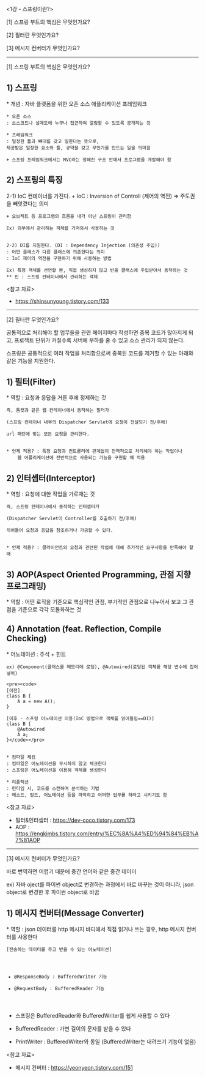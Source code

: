 <1강 - 스프링이란?>
 
 [1] 스프링 부트의 핵심은 무엇인가요?
 
 [2] 필터란 무엇인가요?

 [3] 메시지 컨버터가 무엇인가요?

---------------------------------------------------------------------------

[1] 스프링 부트의 핵심은 무엇인가요?

<h2>1) 스프링 </h2>
    * 개념 : 자바 플랫폼을 위한 오픈 소스 애플리케이션 프레임워크

    * 오픈 소스
    : 소스코드나 설계도에 누구나 접근하여 열람할 수 있도록 공개하는 것

    * 프레임워크
    : 일정한 틀과 뼈대를 갖고 일한다는 뜻으로,
    제공받은 일정한 요소와 틀, 규약을 갖고 무언가를 만드는 일을 의미함
    
    + 스프링 프레임워크에서는 MVC라는 정해진 구조 안에서 프로그램을 개발해야 함


<h2>2) 스프링의 특징 </h2>
    2-1) IoC 컨테이너를 가진다.
    + IoC : Inversion of Controll (제어의 역전) ⇒ 주도권을 빼앗겼다는 의미

    + 오브젝트 등 프로그램의 흐름을 내가 아닌 스프링이 관리함
    
    Ex) 외부에서 관리하는 객체를 가져와서 사용하는 것


    2-2) DI를 지원한다. (DI : Dependency Injection (의존성 주입))
    : 어떤 클래스가 다른 클래스에 의존한다는 의미
    : IoC 제어의 역전을 구현하기 위해 사용하는 방법
    
    Ex) 특정 객체를 선언할 뿐, 직접 생성하지 않고 빈을 클래스에 주입받아서 동작하는 것
    ** 빈 : 스프링 컨테이너에서 관리하는 객체


<참고 자료>
- https://shinsunyoung.tistory.com/133

---------------------------------------------------------------------------

[2] 필터란 무엇인가요?

공통적으로 처리해야 할 업무들을 관련 페이지마다 작성하면 중복 코드가 많아지게 되고,
프로젝트 단위가 커질수록 서버에 부하를 줄 수 있고 소스 관리가 되지 않는다.

스프링은 공통적으로 여러 작업을 처리함으로써 중복된 코드를 제거할 수 있는
아래와 같은 기능을 지원한다.


<h2>1) 필터(Filter)</h2>
    * 역할 : 요청과 응답을 거른 후에 정제하는 것

    즉, 톰캣과 같은 웹 컨테이너에서 동작하는 필터가

    (스프링 컨테이너 내부의 Dispatcher Servlet에 요청이 전달되기 전/후에)

    url 패턴에 맞는 모든 요청을 관리한다.


    * 언제 적용? : 특정 요청과 컨트롤러에 관계없이 전역적으로 처리해야 하는 작업이나
        웹 어플리케이션에 전반적으로 사용되는 기능을 구현할 때 적용

<h2>2) 인터셉터(Interceptor)</h2>
    * 역할 : 요청에 대한 작업을 가로채는 것

    즉, 스프링 컨테이너에서 동작하는 인터셉터가

    (Dispatcher Servlet이 Controller를 호출하기 전/후에)

    끼어들어 요청과 응답을 참조하거나 가공할 수 있다.

    
    * 언제 적용? : 클라이언트의 요청과 관련된 작업에 대해 추가적인 요구사항을 만족해야 할 때

<h2>3) AOP(Aspect Oriented Programming, 관점 지향 프로그래밍)</h2>
    * 역할 : 어떤 로직을 기준으로 핵심적인 관점, 부가적인 관점으로 나누어서 보고 그 관점을 기준으로 각각 모듈화하는 것

<h2>4) Annotation (feat. Reflection, Compile Checking)</h2>
    * 어노테이션 : 주석 + 힌트

    ex) @Component(클래스를 메모리에 로딩), @Autowired(로딩된 객체를 해당 변수에 집어 넣어)

    <pre><code>
    [이전]
    class B {
    	A a = new A();
    }

    [이후 - 스프링 어노테이션 이용(IoC 방법으로 객체를 읽어들임==DI)]
    class B {
    	@Autowired
    	A a;
    }</code></pre>


    * 컴파일 체킹
    : 컴파일은 어노테이션을 무시하지 않고 체크한다
    : 스프링은 어노테이션을 이용해 객체를 생성한다

    * 리플렉션
    : 런타임 시, 코드를 스캔하며 분석하는 기법
    : 메소드, 필드, 어노테이션 등을 파악하고 어떠한 업무를 하라고 시키기도 함


<참고 자료>
- 필터&인터셉터 : https://dev-coco.tistory.com/173
- AOP : https://engkimbs.tistory.com/entry/%EC%8A%A4%ED%94%84%EB%A7%81AOP

---------------------------------------------------------------------------

[3] 메시지 컨버터가 무엇인가요?

바로 번역하면 어렵기 때문에 중간 언어와 같은 중간 데이터

ex) 자바 oject를 파이썬 object로 변경하는 과정에서 바로 바꾸는 것이 아니라,
json object로 변경한 후 파이썬 object로 바꿈

<h2>1) 메시지 컨버터(Message Converter)</h2>
* 역할 : json 데이터를 http 메시지 바디에서 직접 읽거나 쓰는 경우,
http 메시지 컨버터를 사용한다

<code>[전송하는 데이터를 주고 받을 수 있는 어노테이션]
* @ResponseBody : BufferedWriter 기능
* @RequestBody : BufferedReader 기능
</code>

* 스프링은 BufferedReader와 BufferedWriter를 쉽게 사용할 수 있다

* BufferedReader : 가변 길이의 문자를 받을 수 있다

* PrintWriter : BufferedWriter와 동일 (BufferedWriter는 내려쓰기 기능이 없음)

<참고 자료>
- 메시지 컨버터 : https://yeonyeon.tistory.com/151